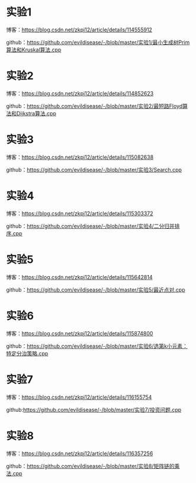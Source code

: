 # 实验1

博客：https://blog.csdn.net/zkpj12/article/details/114555912

github：https://github.com/evildisease/-/blob/master/实验1/最小生成树Prim算法和Kruskal算法.cpp

# 实验2

博客：https://blog.csdn.net/zkpj12/article/details/114852623

github：https://github.com/evildisease/-/blob/master/实验2/最短路Floyd算法和Dijkstra算法.cpp

# 实验3

博客：https://blog.csdn.net/zkpj12/article/details/115082638

github：https://github.com/evildisease/-/blob/master/实验3/Search.cpp

# 实验4

博客：https://blog.csdn.net/zkpj12/article/details/115303372

github：https://github.com/evildisease/-/blob/master/实验4/二分归并排序.cpp

# 实验5

博客：https://blog.csdn.net/zkpj12/article/details/115642814

github：https://github.com/evildisease/-/blob/master/实验5/最近点对.cpp

# 实验6

博客：https://blog.csdn.net/zkpj12/article/details/115874800

github：https://github.com/evildisease/-/blob/master/实验6/选第k小元素：特定分治策略.cpp

# 实验7

博客：https://blog.csdn.net/zkpj12/article/details/116155754

github:https://github.com/evildisease/-/blob/master/实验7/投资问题.cpp

# 实验8

博客：https://blog.csdn.net/zkpj12/article/details/116357256

github：https://github.com/evildisease/-/blob/master/实验8/矩阵链的乘法.cpp

